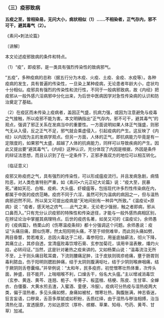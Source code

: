 ### （三）疫邪致病

**五疫之至，皆相染易，无问大小，病状相似（1）……不相染者，正气存内，邪不可干，避其毒气（2）。**

《素问•刺法论篇》

〔讲解〕

本文论述疫邪致病的条件和特点。

（1）“疫”，即疫邪，是一类具有强烈传染性的致病邪气。

“五疫”，多种疫病的总称（据五行分为木疫、火疫、土疫、金疫、水疫等）。各种疫病的发生，具有普遍的传染性，一旦染上某种疫病，无论患者年龄大小，症状均十分相似。疫邪具有强烈的传染性和流行性，不同于一般病邪致病，故《内经》把疫邪从一般外感六淫病邪中分化出来，为后世中医病因学对急性传染病的认识和防治奠定了基础。

（2）在疫区而未传染上疫病者，盖因正气盛，抗病力强，或因为注意避免与疫毒之气接触，所以疫邪不能为害。本文明确指出“正气存内，邪不可干，避其毒气”的观点，强调了邪正关系在发病当中的重要性。一方面说明如果人体正气强盛，则邪气无从入侵，反之正气不足，邪气就会乘虚侵入，引起疫病的产生。这反映了《内经》以内因为主的发病学观点。但另一方面，人体的正气，即抗病能力毕竟是有一定限度的，如果邪气太盛，超越了人体的抗病能力，同样可以导致疾病的产生。因此又提出要“避其毒气”。《内经》这种认识，充分体现了内因是根据，外因是条件的辩证法思想，而且认识到了在一定条件下，正邪矛盾双方的地位可以相互转化。

〔临证意义〕

疫邪又称疫疠之气，具有强烈的传染性，可以形成瘟疫流行。并且发病急剧，病情险恶，对人类危害特别严重，如《素问•六元正纪大论篇》说：“疫大至，民暴死。”诸如天花、白喉、疫痢、大头瘟、虾蟆瘟等，包括现代许多烈性传染病在内，都属于中医的疫疠范畴。疫疠不同于六淫，虽然可列为温病的病因之一，但与温热病邪迥然不同，所以吴又可提出疫病是“天地间别有一种异气所致。”《温疫论•原病》说：“疫者，感天地之疠气……此气之来，无论老少强弱，触之者即病，邪从口鼻而入。”只有充分认识疫邪的特殊性和传染途径，才能与一般外感热病相区别，在辨证论治中掌握其病理特点。后世的疫疠名著，如吴又可的《温疫论》，余师愚的《疫病篇》，杨栗山的《伤寒温疫条辩》都十分强调这个问题。余师愚说：疫证“头痛目痛，颇似伤寒，然太阳阳明头痛，不至于倾侧难举，而此则头痛如劈，两目昏瞀，势若难支，总因火毒达于二经，毒参阳位，用釜底抽薪法，彻火下降，其痛立止，其疹自透，宜清瘟败毒饮增石膏、玄参加菊花，误用辛温表散，燔灼火焰，必转闷证。”当然，这是针对暑热之疫来讲的。又如杨栗山说：“温毒流注无所不至，上干则头痛目眩耳聋，下流则腰痛足肿，注于皮肤则斑疹疮痛，壅于肠胃则毒利脓血，伤于阳明则腮脸肿痛，结于太阴则腹满呕吐，结于少阴则喉痹咽痛，结于厥阴则舌卷囊缩。”并举例说：“太和年，民多疫疠，初觉憎寒壮热体重，次传头面，肿盛，目不能开，上喘咽喉不利，口燥舌干，俗名大头瘟。”主以增减消毒饮（玄参、黄连、黄芩、连翘、栀子、牛蒡子、板蓝根、桔梗、陈皮、生甘草、全蝉衣、白僵蚕、大黄水煎去渣，入蜜酒、童便，冷服）。疫病可分热疫与湿热疫两大类，偏于湿热者，多见头痛如劈，身痛如被杖，憎寒壮热，胸腹胀满，神志昏迷，狂言妄语，口秽臭，舌苔多厚腻或如积粉，舌质红绎，由于湿热与秽浊相搏，治当清热化湿，宣透膜原，方如达原饮（厚朴、槟榔、草果、知母、芍药、黄芩、甘草）加减。
